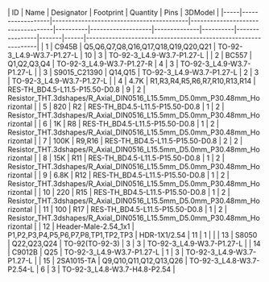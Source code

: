 | ID  | Name             | Designator                               | Footprint                         | Quantity | Pins | 3DModel                                                       |
|-----|------------------|------------------------------------------|-----------------------------------|----------|-------------------|--------------|----------|----------------|-------|------|---------------------------------------------------------------|
| 1   | C945B            | Q5,Q6,Q7,Q8,Q16,Q17,Q18,Q19,Q20,Q21       | TO-92-3_L4.9-W3.7-P1.27-L         | 10      | 3    | TO-92-3_L4.9-W3.7-P1.27-L                                    |
| 2   | BC557            | Q1,Q2,Q3,Q4                              | TO-92-3_L4.9-W3.7-P1.27-R         | 4       | 3    | TO-92-3_L4.9-W3.7-P1.27-L                                    |
| 3   | S9015_C21390     | Q14,Q15                                  | TO-92-3_L4.9-W3.7-P1.27-L         | 2         | 3    | TO-92-3_L4.9-W3.7-P1.27-L                                    |
| 4   | 4.7K             | R1,R3,R4,R5,R6,R7,R10,R13,R14            | RES-TH_BD4.5-L11.5-P15.50-D0.8    | 9       | 2    | Resistor_THT.3dshapes/R_Axial_DIN0516_L15.5mm_D5.0mm_P30.48mm_Horizontal |
| 5   | 820              | R2                                       | RES-TH_BD4.5-L11.5-P15.50-D0.8    | 1       | 2    | Resistor_THT.3dshapes/R_Axial_DIN0516_L15.5mm_D5.0mm_P30.48mm_Horizontal |
| 6   | 1K               | R8                                       | RES-TH_BD4.5-L11.5-P15.50-D0.8    | 1        | 2    | Resistor_THT.3dshapes/R_Axial_DIN0516_L15.5mm_D5.0mm_P30.48mm_Horizontal |
| 7   | 100K             | R9,R16                                    | RES-TH_BD4.5-L11.5-P15.50-D0.8    | 2        | 2    | Resistor_THT.3dshapes/R_Axial_DIN0516_L15.5mm_D5.0mm_P30.48mm_Horizontal |
| 8   | 15K              | R11                                      | RES-TH_BD4.5-L11.5-P15.50-D0.8    | 1        | 2    | Resistor_THT.3dshapes/R_Axial_DIN0516_L15.5mm_D5.0mm_P30.48mm_Horizontal |
| 9   | 6.8K             | R12                                      | RES-TH_BD4.5-L11.5-P15.50-D0.8    | 1        | 2    | Resistor_THT.3dshapes/R_Axial_DIN0516_L15.5mm_D5.0mm_P30.48mm_Horizontal |
| 10  | 220              | R15                                      | RES-TH_BD4.5-L11.5-P15.50-D0.8    | 1         | 2    | Resistor_THT.3dshapes/R_Axial_DIN0516_L15.5mm_D5.0mm_P30.48mm_Horizontal |
| 11  | 100              | R17                                      | RES-TH_BD4.5-L11.5-P15.50-D0.8    | 1         | 2    | Resistor_THT.3dshapes/R_Axial_DIN0516_L15.5mm_D5.0mm_P30.48mm_Horizontal |
| 12  | Header-Male-2.54_1x1 | P1,P2,P3,P4,P5,P6,P7,P8,TP1,TP2,TP3 | HDR-1X1/2.54                      | 11      | 1    |                                                               |
| 13  | S8050            | Q22,Q23,Q24                              | TO-92(TO-92-3)                    | 3      | 3    | TO-92-3_L4.9-W3.7-P1.27-L                                    |
| 14  | C9012B           | Q25                                      | TO-92-3_L4.9-W3.7-P1.27-L         | 1      | 3    | TO-92-3_L4.9-W3.7-P1.27-L                                    |
| 15  | 2SA1015-TA       | Q9,Q10,Q11,Q12,Q13,Q26                    | TO-92-3_L4.8-W3.7-P2.54-L         | 6       | 3    | TO-92-3_L4.8-W3.7-H4.8-P2.54                                 |
